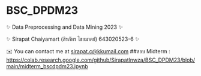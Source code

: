 # BSC_DPDM23
✨ Data Preprocessing and Data Mining 2023 ✨

✨ Sirapat Chaiyamart (สิรภัทร ไชยมาตย์) 643020523-6 ✨

✉️ You can contact me at sirapat.c@kkumail.com
##สอบ Midterm : https://colab.research.google.com/github/Sirapatlnwza/BSC_DPDM23/blob/main/midterm_bscdpdm23.ipynb
